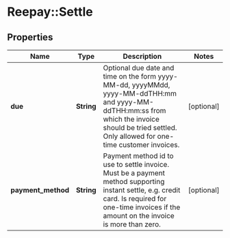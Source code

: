 # Reepay::Settle

## Properties
Name | Type | Description | Notes
------------ | ------------- | ------------- | -------------
**due** | **String** | Optional due date and time on the form yyyy-MM-dd, yyyyMMdd, yyyy-MM-ddTHH:mm and yyyy-MM-ddTHH:mm:ss from which the invoice should be tried settled. Only allowed for one-time customer invoices. | [optional] 
**payment_method** | **String** | Payment method id to use to settle invoice. Must be a payment method supporting instant settle, e.g. credit card. Is required for one-time invoices if the amount on the invoice is more than zero. | [optional] 


